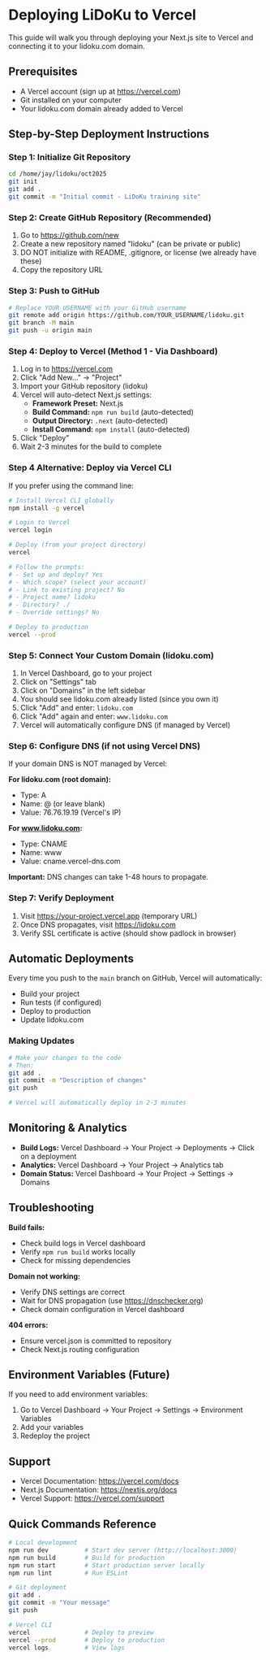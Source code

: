 # Deploying LiDoKu to Vercel

This guide will walk you through deploying your Next.js site to Vercel and connecting it to your lidoku.com domain.

## Prerequisites

- A Vercel account (sign up at https://vercel.com)
- Git installed on your computer
- Your lidoku.com domain already added to Vercel

## Step-by-Step Deployment Instructions

### Step 1: Initialize Git Repository

```bash
cd /home/jay/lidoku/oct2025
git init
git add .
git commit -m "Initial commit - LiDoKu training site"
```

### Step 2: Create GitHub Repository (Recommended)

1. Go to https://github.com/new
2. Create a new repository named "lidoku" (can be private or public)
3. DO NOT initialize with README, .gitignore, or license (we already have these)
4. Copy the repository URL

### Step 3: Push to GitHub

```bash
# Replace YOUR_USERNAME with your GitHub username
git remote add origin https://github.com/YOUR_USERNAME/lidoku.git
git branch -M main
git push -u origin main
```

### Step 4: Deploy to Vercel (Method 1 - Via Dashboard)

1. Log in to https://vercel.com
2. Click "Add New..." → "Project"
3. Import your GitHub repository (lidoku)
4. Vercel will auto-detect Next.js settings:
   - **Framework Preset:** Next.js
   - **Build Command:** `npm run build` (auto-detected)
   - **Output Directory:** `.next` (auto-detected)
   - **Install Command:** `npm install` (auto-detected)
5. Click "Deploy"
6. Wait 2-3 minutes for the build to complete

### Step 4 Alternative: Deploy via Vercel CLI

If you prefer using the command line:

```bash
# Install Vercel CLI globally
npm install -g vercel

# Login to Vercel
vercel login

# Deploy (from your project directory)
vercel

# Follow the prompts:
# - Set up and deploy? Yes
# - Which scope? (select your account)
# - Link to existing project? No
# - Project name? lidoku
# - Directory? ./
# - Override settings? No

# Deploy to production
vercel --prod
```

### Step 5: Connect Your Custom Domain (lidoku.com)

1. In Vercel Dashboard, go to your project
2. Click on "Settings" tab
3. Click on "Domains" in the left sidebar
4. You should see lidoku.com already listed (since you own it)
5. Click "Add" and enter: `lidoku.com`
6. Click "Add" again and enter: `www.lidoku.com`
7. Vercel will automatically configure DNS (if managed by Vercel)

### Step 6: Configure DNS (if not using Vercel DNS)

If your domain DNS is NOT managed by Vercel:

**For lidoku.com (root domain):**
- Type: A
- Name: @ (or leave blank)
- Value: 76.76.19.19 (Vercel's IP)

**For www.lidoku.com:**
- Type: CNAME
- Name: www
- Value: cname.vercel-dns.com

**Important:** DNS changes can take 1-48 hours to propagate.

### Step 7: Verify Deployment

1. Visit https://your-project.vercel.app (temporary URL)
2. Once DNS propagates, visit https://lidoku.com
3. Verify SSL certificate is active (should show padlock in browser)

## Automatic Deployments

Every time you push to the `main` branch on GitHub, Vercel will automatically:
- Build your project
- Run tests (if configured)
- Deploy to production
- Update lidoku.com

### Making Updates

```bash
# Make your changes to the code
# Then:
git add .
git commit -m "Description of changes"
git push

# Vercel will automatically deploy in 2-3 minutes
```

## Monitoring & Analytics

- **Build Logs:** Vercel Dashboard → Your Project → Deployments → Click on a deployment
- **Analytics:** Vercel Dashboard → Your Project → Analytics tab
- **Domain Status:** Vercel Dashboard → Your Project → Settings → Domains

## Troubleshooting

**Build fails:**
- Check build logs in Vercel dashboard
- Verify `npm run build` works locally
- Check for missing dependencies

**Domain not working:**
- Verify DNS settings are correct
- Wait for DNS propagation (use https://dnschecker.org)
- Check domain configuration in Vercel dashboard

**404 errors:**
- Ensure vercel.json is committed to repository
- Check Next.js routing configuration

## Environment Variables (Future)

If you need to add environment variables:
1. Go to Vercel Dashboard → Your Project → Settings → Environment Variables
2. Add your variables
3. Redeploy the project

## Support

- Vercel Documentation: https://vercel.com/docs
- Next.js Documentation: https://nextjs.org/docs
- Vercel Support: https://vercel.com/support

## Quick Commands Reference

```bash
# Local development
npm run dev          # Start dev server (http://localhost:3000)
npm run build        # Build for production
npm run start        # Start production server locally
npm run lint         # Run ESLint

# Git deployment
git add .
git commit -m "Your message"
git push

# Vercel CLI
vercel               # Deploy to preview
vercel --prod        # Deploy to production
vercel logs          # View logs
```
